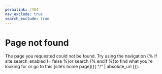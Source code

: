 ```yaml
---
permalink: /404
nav_exclude: true
search_exclude: true
---
```


# Page not found

The page you requested could not be found. Try using the navigation {% if site.search_enabled != false %}or search {% endif %}to find what you’re looking for or go to this [site’s home page]({{ "/" | absolute_url }}).
